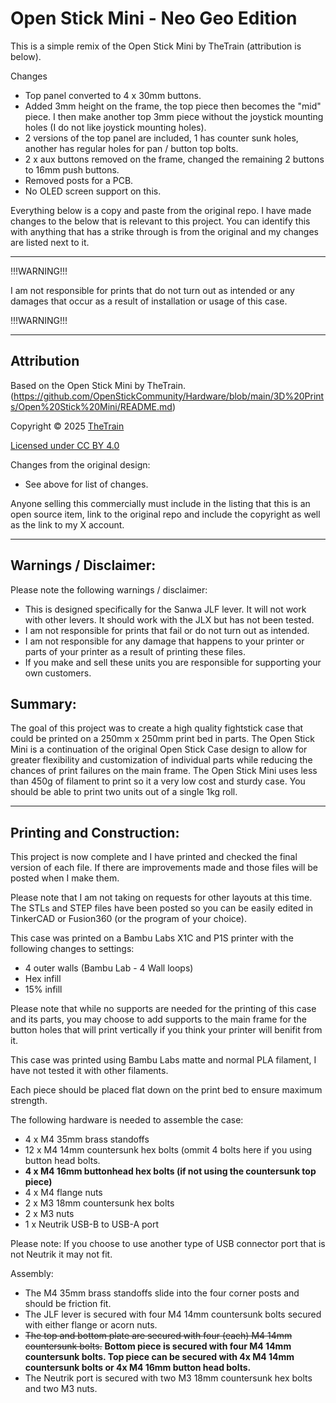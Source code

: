 # Open Stick Mini - Neo Geo Edition

This is a simple remix of the Open Stick Mini by TheTrain (attribution is below).

Changes
- Top panel converted to 4 x 30mm buttons.
- Added 3mm height on the frame, the top piece then becomes the "mid" piece. I then make another top 3mm piece without the joystick mounting holes (I do not like joystick mounting holes).
- 2 versions of the top panel are included, 1 has counter sunk holes, another has regular holes for pan / button top bolts.
- 2 x aux buttons removed on the frame, changed the remaining 2 buttons to 16mm push buttons.
- Removed posts for a PCB.
- No OLED screen support on this.

Everything below is a copy and paste from the original repo. I have made changes to the below that is relevant to this project. You can identify this with anything that has a strike through is from the original and my changes are listed next to it.

---

!!!WARNING!!!

I am not responsible for prints that do not turn out as intended or any damages that occur as a result of installation or usage of this case.

!!!WARNING!!!

---

## Attribution

Based on the Open Stick Mini by TheTrain. (https://github.com/OpenStickCommunity/Hardware/blob/main/3D%20Prints/Open%20Stick%20Mini/README.md)

Copyright © 2025 [TheTrain](http://x.com/thetrain24)<br/>

[Licensed under CC BY 4.0](https://creativecommons.org/licenses/by/4.0/)

Changes from the original design:
  - See above for list of changes.

Anyone selling this commercially must include in the listing that this is an open source item, link to the original repo and include the copyright as well as the link to my X account.

---

## Warnings / Disclaimer:

Please note the following warnings / disclaimer:
- This is designed specifically for the Sanwa JLF lever.  It will not work with other levers.  It should work with the JLX but has not been tested.
- I am not responsible for prints that fail or do not turn out as intended.
- I am not responsible for any damage that happens to your printer or parts of your printer as a result of printing these files.
- If you make and sell these units you are responsible for supporting your own customers.

## Summary:

The goal of this project was to create a high quality fightstick case that could be printed on a 250mm x 250mm print bed in parts.  The Open Stick Mini is a continuation of the original Open Stick Case design to allow for greater flexibility and customization of individual parts while reducing the chances of print failures on the main frame.  The Open Stick Mini uses less than 450g of filament to print so it a very low cost and sturdy case.  You should be able to print two units out of a single 1kg roll.  

---

## Printing and Construction:

This project is now complete and I have printed and checked the final version of each file.  If there are improvements made and those files will be posted when I make them.

Please note that I am not taking on requests for other layouts at this time.  The STLs and STEP files have been posted so you can be easily edited in TinkerCAD or Fusion360 (or the program of your choice).

This case was printed on a Bambu Labs X1C and P1S printer with the following changes to settings:
- 4 outer walls (Bambu Lab - 4 Wall loops)
- Hex infill
- 15% infill

Please note that while no supports are needed for the printing of this case and its parts, you may choose to add supports to the main frame for the button holes that will print vertically if you think your printer will benifit from it.

This case was printed using Bambu Labs matte and normal PLA filament, I have not tested it with other filaments.

Each piece should be placed flat down on the print bed to ensure maximum strength. 

The following hardware is needed to assemble the case:
- 4 x M4 35mm brass standoffs
- 12 x M4 14mm countersunk hex bolts (ommit 4 bolts here if you using button head bolts.
- ****4 x M4 16mm buttonhead hex bolts (if not using the countersunk top piece)****
- 4 x M4 flange nuts
- 2 x M3 18mm countersunk hex bolts
- 2 x M3 nuts
- 1 x Neutrik USB-B to USB-A port

Please note: If you choose to use another type of USB connector port that is not Neutrik it may not fit.

Assembly:
- The M4 35mm brass standoffs slide into the four corner posts and should be friction fit.
- The JLF lever is secured with four M4 14mm countersunk bolts secured with either flange or acorn nuts.
- ~~The top and bottom plate are secured with four (each) M4 14mm countersunk bolts.~~ ****Bottom piece is secured with four M4 14mm countersunk bolts. Top piece can be secured with 4x M4 14mm countersunk bolts or 4x M4 16mm button head bolts.****
- The Neutrik port is secured with two M3 18mm countersunk hex bolts and two M3 nuts.


